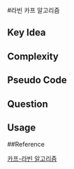 #라빈 카프 알고리즘

## Key Idea

## Complexity

## Pseudo Code


## Question


## Usage


##Reference

[카프-라빈 알고리즘](https://carstart.tistory.com/97)